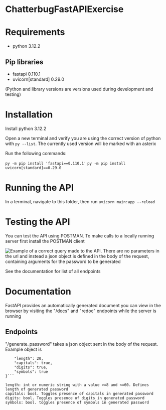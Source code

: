 # ChatterbugFastAPIExercise

# Requirements
- python 3.12.2
## Pip libraries
- fastapi 0.110.1
- uvicorn[standard] 0.29.0

(Python and library versions are versions used during development and testing)

# Installation
Install python 3.12.2

Open a new terminal and verify you are using the correct version of python with ```py --list```. The currently used version will be marked with an asterix

Run the following commands:

```py -m pip install 'fastapi==0.110.1'```
```py -m pip install uvicorn[standard]==0.29.0```

# Running the API
In a terminal, navigate to this folder, then run ```uvicorn main:app --reload```

# Testing the API
You can test the API using POSTMAN. To make calls to a locally running server first install the POSTMAN client

![Example of a correct query made to the API. There are no parameters in the url and instead a json object is defined in the body of the request, containing arguments for the password to be generated](./media/readmeMedia/exampleQuery.png)

See the documentation for list of all endpoints

# Documentation

FastAPI provides an automatically generated document you can view in the browser by visiting the "/docs" and "redoc" endpoints while the server is running

## Endpoints

"/generate_password" takes a json object sent in the body of the request. Example object is

```{
    "length": 20,
    "capitals": true,
    "digits": true,
    "symbols": true
}```

length: int or numeric string with a value >=8 and <=60. Defines length of generated password
capitals: bool. Toggles presence of capitals in generated password
digits: bool. Toggles presence of digits in generated password
symbols: bool. toggles presence of symbols in generated password